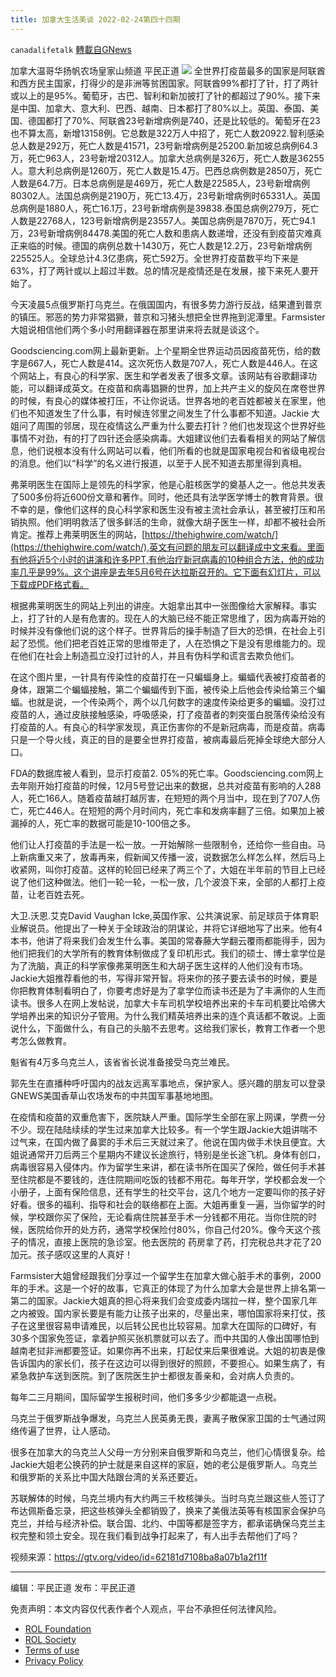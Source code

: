 ```yaml
---
title: 加拿大生活美谈 2022-02-24第四十四期
---
```

`canadalifetalk` [轉載自GNews](https://gnews.org/zh-hans/2089372/)

加拿大温哥华扬帆农场皇家山频道    平民正道
![](https://assets.gnews.org/wp-content/uploads/2022/03/1_cr.jpg)
全世界打疫苗最多的国家是阿联酋和西方民主国家，打得少的是非洲等贫困国家。阿联酋99%都打了针，打了两针或以上的是95%。葡萄牙，古巴、智利和新加披打了针的都超过了90%。接下来是中国、加拿大、意大利、巴西、越南、日本都打了80%以上。英国、泰国、美国、德国都打了70%、阿联酋23号新增病例是740，还是比较低的。葡萄牙在23也不算太高，新增13158例。它总数是322万人中招了，死亡人数20922.智利感染总人数是292万，死亡人数是41571，23号新增病例是25200.新加坡总病例64.3万，死亡963人，23号新增20312人。加拿大总病例是326万，死亡人数是36255人。意大利总病例是1260万，死亡人数是15.4万。巴西总病例数是2850万，死亡人数是64.7万。日本总病例是是469万，死亡人数是22585人，23号新增病例80302人。法国总病例是2190万，死亡13.4万，23号新增病例时65331人。英国总病例是1880人，死亡16.1万，23号新增病例是39838.泰国总病例279万，死亡人数是22768人，123号新增病例是23557人。美国总病例是7870万，死亡94.1万，23号新增病例84478.美国的死亡人数和患病人数递增，还没有到疫苗灾难真正来临的时候。德国的病例总数十1430万，死亡人数是12.2万，23号新增病例225525人。全球总计4.3亿患病，死亡592万。全世界打疫苗数平均下来是63%，打了两针或以上超过半数。总的情况是疫情还是在发展，接下来死人要开始了。

今天凌晨5点俄罗斯打乌克兰。在俄国国内，有很多势力游行反战，结果遭到普京的镇压。邪恶的势力非常猖獗，普京和习猪头想把全世界拖到泥潭里。Farmsister大姐说相信他们两个多小时用翻译器在那里讲来将去就是谈这个。

Goodsciencing.com网上最新更新。上个星期全世界运动员因疫苗死伤，给的数字是667人，死亡人数是414。这次死伤人数是707人，死亡人数是446人。在这个网站上，有良心的科学家、医生和学者发表了很多文章。该网站有谷歌翻译功能，可以翻译成英文。在疫苗和病毒猖獗的世界，加上共产主义的旋风在席卷世界的时候，有良心的媒体被打压，不让你说话。世界各地的老百姓都被关在家里，他们也不知道发生了什么事，有时候连邻里之间发生了什么事都不知道。Jackie 大姐问了周围的邻居，现在疫情这么严重为什么要去打针？他们也发现这个世界好些事情不对劲，有的打了四针还会感染病毒。大姐建议他们去看看相关的网站了解信息，他们说根本没有什么网站可以看，他们所看的也就是国家电视台和省级电视台的消息。他们以“科学”的名义进行报道，以至于人民不知道去那里得到真相。

弗莱明医生在国际上是领先的科学家，他是心脏核医学的奠基人之一。他总共发表了500多份将近600份文章和著作。同时，他还具有法学医学博士的教育背景。很不幸的是，像他们这样的良心科学家和医生没有被主流社会承认，甚至被打压和吊销执照。他们明明救活了很多鲜活的生命，就像大胡子医生一样，却都不被社会所肯定。推荐上弗莱明医生的网站，[https://thehighwire.com/watch/](https://thehighwire.com/watch/),英文有问题的朋友可以翻译成中文来看。里面有他将近5个小时的讲演和许多PPT,有他治疗新冠病毒的10种组合方法，他的成功率几乎是99%。这个讲座是去年5月6号在达拉斯召开的。它下面有幻灯片，可以下载成PDF格式看。

根据弗莱明医生的网站上列出的讲座。大姐拿出其中一张图像给大家解释。事实上，打了针的人是有危害的。现在人的大脑已经不能正常思维了，因为病毒开始的时候并没有像他们说的这个样子。世界背后的操手制造了巨大的恐惧，在社会上引起了恐慌。他们把老百姓正常的思维带走了，人在恐惧之下是没有思维能力的。现在他们在社会上制造孤立没打过针的人，并且有伪科学和谎言去欺负他们。

在这个图片里，一针具有传染性的疫苗打在一只蝙蝠身上。蝙蝠代表被打疫苗者的身体，跟第二个蝙蝠接触，第二个蝙蝠传到下面，被传染上后他会传染给第三个蝙蝠。也就是说，一个传染两个，两个以几何数字的速度传染给更多的蝙蝠。没打过疫苗的人，通过皮肤接触感染，呼吸感染，打了疫苗者的刺突蛋白脱落传染给没有打疫苗的人。有良心的科学家发现，真正伤害你的不是新冠病毒，而是疫苗。病毒只是一个导火线，真正的目的是要全世界打疫苗，被病毒最后死掉全球绝大部分人口。

FDA的数据库被人看到，显示打疫苗2. 05%的死亡率。Goodsciencing.com网上去年刚开始打疫苗的时候，12月5号登记出来的数据，总共对疫苗有影响的人288人，死亡166人。随着疫苗越打越厉害，在短短的两个月当中，现在到了707人伤亡，死亡446人。在短短的两个月时间内，死亡率和发病率翻了三倍。如果加上被漏掉的人，死亡率的数据可能是10-100倍之多。

他们让人打疫苗的手法是一松一放。一开始解除一些限制令，还给你一些自由。马上新病重又来了，放毒再来，假新闻又传播一波，说数据怎么样怎么样，然后马上收紧网，叫你打疫苗。这样的轮回已经来了两三个了，大姐在半年前的节目上已经说了他们这种做法。他们一轮一轮，一松一放，几个波浪下来，全部的人都打上疫苗，让老百姓去死。

大卫.沃恩.艾克David Vaughan Icke,英国作家、公共演说家、前足球员于体育职业解说员。他提出了一种关于全球政治的阴谋论，并将它详细地写了出来。他有4本书，他讲了将来我们会发生什么事。美国的常春藤大学翻云覆雨都能得手，因为他们把我们的大学所有的教育体制做成了复印机形式。我们的硕士、博士拿学位是为了洗脑，真正的科学家像弗莱明医生和大胡子医生这样的人他们没有市场。Jackie大姐推荐看他的书，写得非常开智。将来你的孩子要去读书的时候，要是你把教育体制看明白了，你要考虑好是为了拿学位而读书还是为了丰满你的人生而读书。很多人在网上发帖说，加拿大卡车司机学校培养出来的卡车司机要比哈佛大学培养出来的知识分子管用。为什么我们精英培养出来的连个真话都不敢说。上面说什么，下面做什么，有自己的头脑不去思考。这给我们家长，教育工作者一个思考怎么做教育。

魁省有4万多乌克兰人，该省省长说准备接受乌克兰难民。

郭先生在直播种呼吁国内的战友远离军事地点，保护家人。感兴趣的朋友可以登录GNEWS美国香草山农场发布的中共国军事基地地图。

在疫情和疫苗的双重危害下，医院缺人严重。国际学生全部在家上网课，学费一分不少。现在陆陆续续的学生过来加拿大比较多。有一个学生跟Jackie大姐讲喘不过气来，在国内做了鼻窦的手术后三天就过来了。他说在国内做手术快且便宜。大姐说通常开刀后两三个星期内不建议长途旅行，特别是坐长途飞机。身体有创口，病毒很容易入侵体内。作为留学生来讲，都在读书所在国买了保险，做任何手术甚至住院都是不要钱的，连住院期间吃饭的钱都不用花。每年开学，学校都会发一个小册子，上面有保险信息，还有学生的社交平台，这几个地方一定要叫你的孩子好好看。很多的福利、指导和社会的联络都在上面。大姐再重复一遍，当你留学的时候，学校跟你买了保险，无论看病住院甚至手术一分钱都不用花。当你住院的时候，医院给你开的处方药，通常学校保险付80%，你自己付20%。像今天这个孩子的情况，直接上医院的急诊室。他去医院的 药房拿了药，打完税总共才花了20加元。孩子感叹这里的人真好！

Farmsister大姐曾经跟我们分享过一个留学生在加拿大做心脏手术的事例，2000年的手术。这是一个好的故事，它真正的体现了为什么加拿大会是世界上排名第一第二的国家。Jackie大姐真的担心将来我们会变成委内瑞拉一样，整个国家几年之内被毁。国内家长要是有能力让孩子出来的，尽量出来，哪怕国家将来打仗，孩子在这里很容易申请难民，以后转公民也比较容易。加拿大在国际的口碑好，有30多个国家免签证，拿着护照买张机票就可以去了。而中共国的人像出国哪怕到越南老挝非洲都要签证。如果你再不出来，打起仗来后果很难说。大姐的初衷是像告诉国内的家长们，孩子在这边可以得到很好的照顾，不要担心。如果生病了，有紧急救护车送到医院。到了医院医生护士都很友善亲和，会对病人负责的。

每年二三月期间，国际留学生报税时间，他们多多少少都能退一点税。

乌克兰于俄罗斯战争爆发，乌克兰人民英勇无畏，妻离子散保家卫国的士气通过网络传遍了世界，让人感动。

很多在加拿大的乌克兰人父母一方分别来自俄罗斯和乌克兰，他们心情很复杂。给Jackie大姐老公换药的护士就是来自这样的家庭，她的老公是俄罗斯人。乌克兰和俄罗斯的关系比中国大陆跟台湾的关系还要近。

苏联解体的时候，乌克兰境内有大约两三千枚核弹头。当时乌克兰跟这些人签订了布达佩斯备忘录，把这些核弹头全都销毁了，换来了美俄法英等有核国家会保护乌克兰，并给与经济补偿。联合国、北约、中国等都是签字方，都承诺确保乌克兰主权完整和领土安全。现在我们看到战争打起来了，有人出手去帮他们了吗？

视频来源：https://gtv.org/video/id=62181d7108ba8a07b1a2f11f

* * *

编辑：平民正道       发布：平民正道

 

免责声明：本文内容仅代表作者个人观点，平台不承担任何法律风险。

- [ROL Foundation](https://rolfoundation.org/)
- [ROL Society](https://rolsociety.org/)
- [Terms of use](https://gnews.org/terms-of-use-3/)
- [Privacy Policy](https://gnews.org/privacy-policy/)
